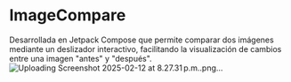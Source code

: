 # ImageCompare
Desarrollada en Jetpack Compose que permite comparar dos imágenes mediante un deslizador interactivo, facilitando la visualización de cambios entre una imagen "antes" y "después".
![Uploading Screenshot 2025-02-12 at 8.27.31 p.m..png…]()
